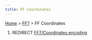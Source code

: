 ```yaml
---
title: FF Coordinates
---
```


[Home](../Main%20Page.md.md) > [FF7](../FF7.md) > FF Coordinates

1.  REDIRECT [FF7/Coordinates encoding][]

  [FF7/Coordinates encoding]: Coordinates%20encoding.md "wikilink"
